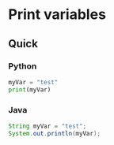 # Print variables

## Quick  
### Python  
```python
myVar = "test"
print(myVar)
```
### Java
```java
String myVar = "test";
System.out.println(myVar);
```
